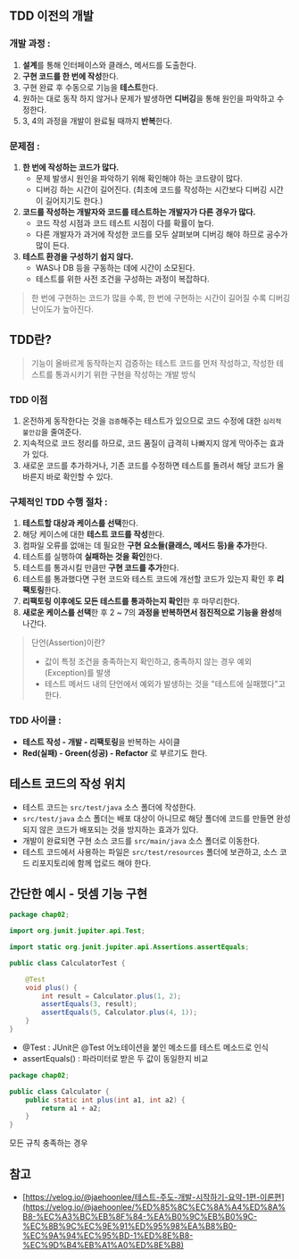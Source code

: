 ## TDD 이전의 개발

### 개발 과정 :

1. **설계**를 통해 인터페이스와 클래스, 메서드를 도출한다.
2. **구현 코드를 한 번에 작성**한다.
3. 구현 완료 후 수동으로 기능을 **테스트**한다.
4. 원하는 대로 동작 하지 않거나 문제가 발생하면 **디버깅**을 통해 원인을 파악하고 수정한다.
5. 3, 4의 과정을 개발이 완료될 때까지 **반복**한다.

### 문제점 :

1. **한 번에 작성하는 코드가 많다.**
    - 문제 발생시 원인을 파악하기 위해 확인해야 하는 코드량이 많다.
    - 디버깅 하는 시간이 길어진다. (최초에 코드를 작성하는 시간보다 디버깅 시간이 길어지기도 한다.)
2. **코드를 작성하는 개발자와 코드를 테스트하는 개발자가 다른 경우가 많다.**
    - 코드 작성 시점과 코드 테스트 시점이 다를 확률이 높다.
    - 다른 개발자가 과거에 작성한 코드를 모두 살펴보며 디버깅 해야 하므로 공수가 많이 든다.
3. **테스트 환경을 구성하기 쉽지 않다.**
    - WAS나 DB 등을 구동하는 데에 시간이 소모된다.
    - 테스트를 위한 사전 조건을 구성하는 과정이 복잡하다.


> 한 번에 구현하는 코드가 많을 수록, 한 번에 구현하는 시간이 길어질 수록 디버깅 난이도가 높아진다.
>

## TDD란?

> 기능이 올바르게 동작하는지 검증하는 테스트 코드를 먼저 작성하고, 작성한 테스트를 통과시키기 위한 구현을 작성하는 개발 방식
>

### TDD 이점

1. 온전하게 동작한다는 것을 `검증`해주는 테스트가 있으므로 코드 수정에 대한 `심리적 불안감`을 줄여준다.
2. 지속적으로 코드 정리를 하므로, 코드 품질이 급격히 나빠지지 않게 막아주는 효과가 있다.
3. 새로운 코드를 추가하거나, 기존 코드를 수정하면 테스트를 돌려서 해당 코드가 올바른지 바로 확인할 수 있다.

### **구체적인 TDD 수행 절차** :

1. **테스트할 대상과 케이스를 선택**한다.
2. 해당 케이스에 대한 **테스트 코드를 작성**한다.
3. 컴파일 오류를 없애는 데 필요한 **구현 요소들(클래스, 메서드 등)을 추가**한다.
4. 테스트를 실행하여 **실패하는 것을 확인**한다.
5. 테스트를 통과시킬 만큼만 **구현 코드를 추가**한다.
6. 테스트를 통과했다면 구현 코드와 테스트 코드에 개선할 코드가 있는지 확인 후 **리팩토링**한다.
7. **리팩토링 이후에도 모든 테스트를 통과하는지 확인**한 후 마무리한다.
8. **새로운 케이스를 선택**한 후 2 ~ 7의 **과정을 반복하면서 점진적으로 기능을 완성**해 나간다.

> 단언(Assertion)이란? <br>
> - 값이 특정 조건을 충족하는지 확인하고, 충족하지 않는 경우 예외(Exception)를 발생
> - 테스트 메서드 내의 단언에서 예외가 발생하는 것을 "테스트에 실패했다"고 한다.
>

### **TDD 사이클 :**

- **테스트 작성 - 개발 - 리팩토링**을 반복하는 사이클
- **Red(실패) - Green(성공) - Refactor** 로 부르기도 한다.

## **테스트 코드의 작성 위치**

- 테스트 코드는 `src/test/java` 소스 폴더에 작성한다.
- `src/test/java` 소스 폴더는 배포 대상이 아니므로 해당 폴더에 코드를 만들면 완성되지 않은 코드가 배포되는 것을 방지하는 효과가 있다.
- 개발이 완료되면 구현 소스 코드를 `src/main/java` 소스 폴더로 이동한다.
- 테스트 코드에서 사용하는 파일은 `src/test/resources` 폴더에 보관하고, 소스 코드 리포지토리에 함께 업로드 해야 한다.

## 간단한 예시 - 덧셈 기능 구현

```java
package chap02;

import org.junit.jupiter.api.Test;

import static org.junit.jupiter.api.Assertions.assertEquals;

public class CalculatorTest {

    @Test
    void plus() {
        int result = Calculator.plus(1, 2);
        assertEquals(3, result);
        assertEquals(5, Calculator.plus(4, 1));
    }
}
```

- @Test : JUnit은 @Test 어노테이션을 붙인 메소드를 테스트 메소드로 인식
- assertEquals() : 파라미터로 받은 두 값이 동일한지 비교

```java
package chap02;

public class Calculator {
    public static int plus(int a1, int a2) {
        return a1 + a2;
    }
}
```
모든 규칙 충족하는 경우 

### 

## 참고

- [https://velog.io/@jaehoonlee/테스트-주도-개발-시작하기-요약-1편-이론편](https://velog.io/@jaehoonlee/%ED%85%8C%EC%8A%A4%ED%8A%B8-%EC%A3%BC%EB%8F%84-%EA%B0%9C%EB%B0%9C-%EC%8B%9C%EC%9E%91%ED%95%98%EA%B8%B0-%EC%9A%94%EC%95%BD-1%ED%8E%B8-%EC%9D%B4%EB%A1%A0%ED%8E%B8)
